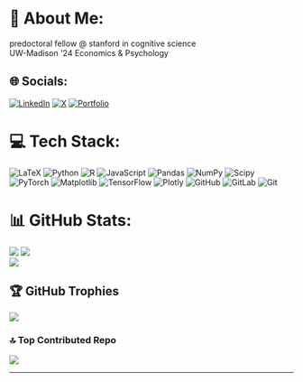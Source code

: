 # 💫 About Me:
predoctoral fellow @ stanford in cognitive science<br>UW-Madison '24 Economics & Psychology


## 🌐 Socials:
[![LinkedIn](https://img.shields.io/badge/LinkedIn-%230077B5.svg?logo=linkedin&logoColor=white)](https://www.linkedin.com/in/misha-o-keeffe-099348262/) [![X](https://img.shields.io/badge/X-black.svg?logo=X&logoColor=white)](https://x.com/mish_uhhh) [![Portfolio](https://img.shields.io/badge/Portfolio-%23000000.svg?logo=firefox&logoColor=white)](https://www.mishaokeeffe.com/)

# 💻 Tech Stack:
![LaTeX](https://img.shields.io/badge/latex-%23008080.svg?style=for-the-badge&logo=latex&logoColor=white) ![Python](https://img.shields.io/badge/python-3670A0?style=for-the-badge&logo=python&logoColor=ffdd54) ![R](https://img.shields.io/badge/r-%23276DC3.svg?style=for-the-badge&logo=r&logoColor=white) ![JavaScript](https://img.shields.io/badge/javascript-%23323330.svg?style=for-the-badge&logo=javascript&logoColor=%23F7DF1E) ![Pandas](https://img.shields.io/badge/pandas-%23150458.svg?style=for-the-badge&logo=pandas&logoColor=white) ![NumPy](https://img.shields.io/badge/numpy-%23013243.svg?style=for-the-badge&logo=numpy&logoColor=white) ![Scipy](https://img.shields.io/badge/SciPy-%230C55A5.svg?style=for-the-badge&logo=scipy&logoColor=%white) ![PyTorch](https://img.shields.io/badge/PyTorch-%23EE4C2C.svg?style=for-the-badge&logo=PyTorch&logoColor=white) ![Matplotlib](https://img.shields.io/badge/Matplotlib-%23ffffff.svg?style=for-the-badge&logo=Matplotlib&logoColor=black) ![TensorFlow](https://img.shields.io/badge/TensorFlow-%23FF6F00.svg?style=for-the-badge&logo=TensorFlow&logoColor=white) ![Plotly](https://img.shields.io/badge/Plotly-%233F4F75.svg?style=for-the-badge&logo=plotly&logoColor=white) ![GitHub](https://img.shields.io/badge/github-%23121011.svg?style=for-the-badge&logo=github&logoColor=white) ![GitLab](https://img.shields.io/badge/gitlab-%23181717.svg?style=for-the-badge&logo=gitlab&logoColor=white) ![Git](https://img.shields.io/badge/git-%23F05033.svg?style=for-the-badge&logo=git&logoColor=white)

# 📊 GitHub Stats:
![](https://github-readme-stats.vercel.app/api?username=m1shaaa&theme=date_night&hide_border=false&include_all_commits=false&count_private=true&cache_seconds=0&include_orgs=true)
![](https://github-readme-streak-stats.herokuapp.com/?user=m1shaaa&theme=date_night&hide_border=false&cache_seconds=0&include_orgs=true)
<br>
![](https://github-readme-stats.vercel.app/api/top-langs/?username=m1shaaa&theme=date_night&hide_border=false&include_all_commits=true&count_private=true&layout=compact&cache_seconds=0&include_orgs=true)

## 🏆 GitHub Trophies
![](https://github-profile-trophy.vercel.app/?username=m1shaaa&theme=tokyonight&no-frame=false&no-bg=false&margin-w=4&cache_seconds=0)

### 🔝 Top Contributed Repo
![](https://github-contributor-stats.vercel.app/api?username=m1shaaa&limit=5&theme=tokyonight&combine_all_yearly_contributions=true&cache_seconds=0&include_orgs=true)

---
